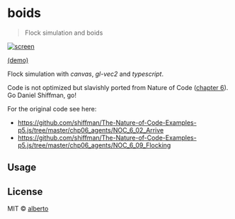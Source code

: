 # boids

> Flock simulation and boids

[![screen](http://i.imgur.com/example.png)](http://nkint.github.io/boids/)

[(demo)](http://nkint.github.io/boids/)

<!-- iframe: http://nkint.github.io/boids/index.html -->

Flock simulation with _canvas_, _gl-vec2_ and _typescript_.

Code is not optimized but slavishly ported from Nature of Code ([chapter 6](https://natureofcode.com/book/chapter-6-autonomous-agents/)).
Go Daniel Shiffman, go!

For the original code see here:

- https://github.com/shiffman/The-Nature-of-Code-Examples-p5.js/tree/master/chp06_agents/NOC_6_02_Arrive
- https://github.com/shiffman/The-Nature-of-Code-Examples-p5.js/tree/master/chp06_agents/NOC_6_09_Flocking

## Usage

## License

MIT © [alberto](https://github.com/nkint)
